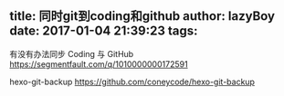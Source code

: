 title: 同时git到coding和github
author: lazyBoy
date: 2017-01-04 21:39:23
tags:
---
有没有办法同步 Coding 与 GitHub
https://segmentfault.com/q/1010000000172591

hexo-git-backup
https://github.com/coneycode/hexo-git-backup